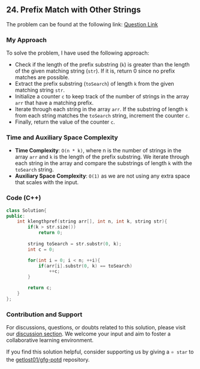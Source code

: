 ## 24. Prefix Match with Other Strings

The problem can be found at the following link: [Question Link](https://practice.geeksforgeeks.org/problems/prefix-match-with-other-strings/1)

### My Approach

To solve the problem, I have used the following approach:

- Check if the length of the prefix substring (`k`) is greater than the length of the given matching string (`str`). If it is, return 0 since no prefix matches are possible.
- Extract the prefix substring (`toSearch`) of length `k` from the given matching string `str`.
- Initialize a counter `c` to keep track of the number of strings in the array `arr` that have a matching prefix.
- Iterate through each string in the array `arr`. If the substring of length `k` from each string matches the `toSearch` string, increment the counter `c`.
- Finally, return the value of the counter `c`.

### Time and Auxiliary Space Complexity

- **Time Complexity**: `O(n * k)`, where n is the number of strings in the array `arr` and `k` is the length of the prefix substring. We iterate through each string in the array and compare the substrings of length `k` with the `toSearch` string.
- **Auxiliary Space Complexity**: `O(1)` as we are not using any extra space that scales with the input.

### Code (C++)

```cpp
class Solution{   
public:
    int klengthpref(string arr[], int n, int k, string str){
        if(k > str.size())
            return 0;
        
        string toSearch = str.substr(0, k);
        int c = 0;

        for(int i = 0; i < n; ++i){
            if(arr[i].substr(0, k) == toSearch)
                ++c;
        }

        return c;
    }
};
```

### Contribution and Support

For discussions, questions, or doubts related to this solution, please visit our [discussion section](https://github.com/getlost01/gfg-potd/discussions). We welcome your input and aim to foster a collaborative learning environment.

If you find this solution helpful, consider supporting us by giving a `⭐ star` to the [getlost01/gfg-potd](https://github.com/getlost01/gfg-potd) repository.